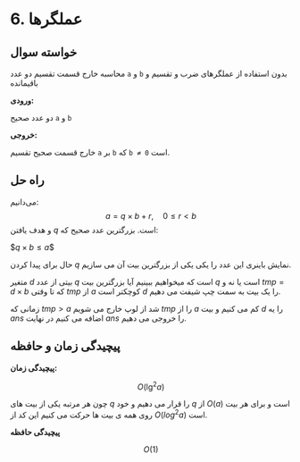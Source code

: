# 6. عملگرها

## خواسته سوال

محاسبه خارج قسمت تقسیم دو عدد `a` و `b` بدون استفاده از عملگرهای ضرب و تقسیم و باقیمانده

**ورودی‌:**

دو عدد صحیح `a` و `b`

**خروجی:**

خارج قسمت صحیح تقسیم `a` بر `b` که `b ≠ 0` است.

## راه حل

می‌دانیم:
$$
a = q \times b + r,\quad 0 \le r < b
$$
و هدف یافتن $q$ است. بزرگترین عدد صحیح که:

$$q \times b \le a\$$

حال برای پیدا کردن $q$ نمایش باینری این عدد را یکی یکی از بزرگترین بیت آن می سازیم.

 متغیر $d$ بیتی از عدد $q$ است که میخواهیم ببینیم آیا بزرگترین بیت $q$ است یا نه و $tmp = d \times b$ که تا وقتی $tmp$ از $a$ کوچکتر است $d$ را یک بیت به سمت چپ شیفت می دهیم.
 
  زمانی که $tmp > a$ شد از لوپ خارج می شویم $tmp$ را از $a$ کم می کنیم و بیت $d$ را یه $ans$ اضافه می کنیم در نهایت $ans$ را خروجی می دهیم.


## پیچیدگی زمان و حافظه
**پیچیدگی زمان:**

$$O(\lg^2 a)$$

چون هر مرتبه یکی از بیت های $q$ را قرار می دهیم و خود $q$ از $O(a)$ است و برای هر بیت روی همه ی بیت ها حرکت می کنیم این کد از $O(log^2{a})$ است.

**پیچیدگی حافظه**

$$O(1)$$
